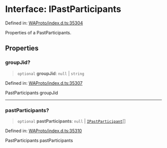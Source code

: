 # Interface: IPastParticipants

Defined in: [WAProto/index.d.ts:35304](https://github.com/Fokusdotid/Baileys/blob/4aa08196a497251af5be42856601e02d8a85cce8/WAProto/index.d.ts#L35304)

Properties of a PastParticipants.

## Properties

### groupJid?

> `optional` **groupJid**: `null` \| `string`

Defined in: [WAProto/index.d.ts:35307](https://github.com/Fokusdotid/Baileys/blob/4aa08196a497251af5be42856601e02d8a85cce8/WAProto/index.d.ts#L35307)

PastParticipants groupJid

***

### pastParticipants?

> `optional` **pastParticipants**: `null` \| [`IPastParticipant`](IPastParticipant.md)[]

Defined in: [WAProto/index.d.ts:35310](https://github.com/Fokusdotid/Baileys/blob/4aa08196a497251af5be42856601e02d8a85cce8/WAProto/index.d.ts#L35310)

PastParticipants pastParticipants
